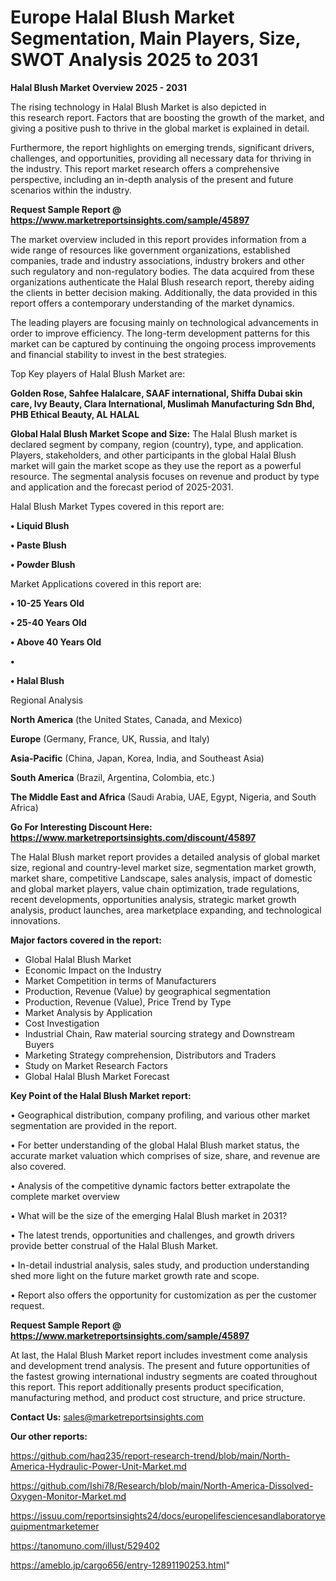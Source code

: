 # Europe Halal Blush Market Segmentation, Main Players, Size, SWOT Analysis 2025 to 2031

<Strong> Halal Blush Market Overview 2025 - 2031</strong>

The rising technology in Halal Blush Market is also depicted in this research report. Factors that are boosting the growth of the market, and giving a positive push to thrive in the global market is explained in detail.

Furthermore, the report highlights on emerging trends, significant drivers, challenges, and opportunities, providing all necessary data for thriving in the industry. This report market research offers a comprehensive perspective, including an in-depth analysis of the present and future scenarios within the industry.

<strong>Request Sample Report @ <a href=https://www.marketreportsinsights.com/sample/45897>https://www.marketreportsinsights.com/sample/45897</a></strong>

The market overview included in this report provides information from a wide range of resources like government organizations, established companies, trade and industry associations, industry brokers and other such regulatory and non-regulatory bodies. The data acquired from these organizations authenticate the Halal Blush research report, thereby aiding the clients in better decision making. Additionally, the data provided in this report offers a contemporary understanding of the market dynamics.

The leading players are focusing mainly on technological advancements in order to improve efficiency. The long-term development patterns for this market can be captured by continuing the ongoing process improvements and financial stability to invest in the best strategies.

Top Key players of Halal Blush Market are:

<strong>Golden Rose, Sahfee Halalcare, SAAF international, Shiffa Dubai skin care, Ivy Beauty, Clara International, Muslimah Manufacturing Sdn Bhd, PHB Ethical Beauty, AL HALAL</strong>

<strong><b>Global Halal Blush Market Scope and Size:</b></strong>
The Halal Blush market is declared segment by company, region (country), type, and application. Players, stakeholders, and other participants in the global Halal Blush market will gain the market scope as they use the report as a powerful resource. The segmental analysis focuses on revenue and product by type and application and the forecast period of 2025-2031.

Halal Blush Market Types covered in this report are:

<strong>•  Liquid Blush

•  Paste Blush

•  Powder Blush</strong>

Market Applications covered in this report are:

<strong>•  10-25 Years Old

•  25-40 Years Old

•  Above 40 Years Old

•  

•  Halal Blush</strong> 

Regional Analysis

<strong>North America</strong> (the United States, Canada, and Mexico)

<strong>Europe</strong> (Germany, France, UK, Russia, and Italy)

<strong>Asia-Pacific</strong> (China, Japan, Korea, India, and Southeast Asia)

<strong>South America</strong> (Brazil, Argentina, Colombia, etc.)

<strong>The Middle East and Africa</strong> (Saudi Arabia, UAE, Egypt, Nigeria, and South Africa)

<strong>Go For Interesting Discount Here: <a href=https://www.marketreportsinsights.com/discount/45897>https://www.marketreportsinsights.com/discount/45897</a></strong>

The Halal Blush market report provides a detailed analysis of global market size, regional and country-level market size, segmentation market growth, market share, competitive Landscape, sales analysis, impact of domestic and global market players, value chain optimization, trade regulations, recent developments, opportunities analysis, strategic market growth analysis, product launches, area marketplace expanding, and technological innovations.

<strong><b>Major factors covered in the report:</b></strong>
<ul>
  <li>Global Halal Blush Market </li>
  <li>Economic Impact on the Industry</li>
  <li>Market Competition in terms of Manufacturers</li>
  <li>Production, Revenue (Value) by geographical segmentation</li>
  <li>Production, Revenue (Value), Price Trend by Type</li>
  <li>Market Analysis by Application</li>
  <li>Cost Investigation</li>
  <li>Industrial Chain, Raw material sourcing strategy and Downstream Buyers</li>
  <li>Marketing Strategy comprehension, Distributors and Traders</li>
  <li>Study on Market Research Factors</li>
  <li>Global Halal Blush Market Forecast</li>
</ul>

<strong><b>Key Point of the Halal Blush Market report:</b></strong>

• Geographical distribution, company profiling, and various other market segmentation are provided in the report.

• For better understanding of the global Halal Blush market status, the accurate market valuation which comprises of size, share, and revenue are also covered.

• Analysis of the competitive dynamic factors better extrapolate the complete market overview

• What will be the size of the emerging Halal Blush market in 2031?

• The latest trends, opportunities and challenges, and growth drivers provide better construal of the Halal Blush Market.

• In-detail industrial analysis, sales study, and production understanding shed more light on the future market growth rate and scope.

• Report also offers the opportunity for customization as per the customer request.

<strong>Request Sample Report @ <a href=https://www.marketreportsinsights.com/sample/45897>https://www.marketreportsinsights.com/sample/45897</a></strong>

At last, the Halal Blush Market report includes investment come analysis and development trend analysis. The present and future opportunities of the fastest growing international industry segments are coated throughout this report. This report additionally presents product specification, manufacturing method, and product cost structure, and price structure.

<strong>Contact Us:</strong>
sales@marketreportsinsights.com

<strong>Our other reports:</strong>

<a href=https://github.com/haq235/report-research-trend/blob/main/North-America-Hydraulic-Power-Unit-Market.md>https://github.com/haq235/report-research-trend/blob/main/North-America-Hydraulic-Power-Unit-Market.md</a>

<a href=https://github.com/Ishi78/Research/blob/main/North-America-Dissolved-Oxygen-Monitor-Market.md>https://github.com/Ishi78/Research/blob/main/North-America-Dissolved-Oxygen-Monitor-Market.md</a>

<a href=https://issuu.com/reportsinsights24/docs/europelifesciencesandlaboratoryequipmentmarketemer>https://issuu.com/reportsinsights24/docs/europelifesciencesandlaboratoryequipmentmarketemer</a>

<a href=https://tanomuno.com/illust/529402>https://tanomuno.com/illust/529402</a>

<a href=https://ameblo.jp/cargo656/entry-12891190253.html>https://ameblo.jp/cargo656/entry-12891190253.html</a>"
